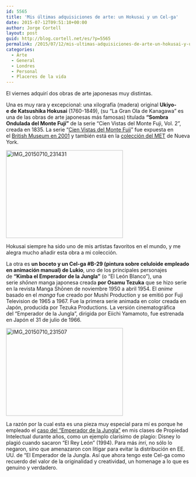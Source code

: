 ```yaml
---
id: 5565
title: 'Mis últimas adquisiciones de arte: un Hokusai y un Cel-ga'
date: 2015-07-12T09:51:10+00:00
author: Jorge Cortell
layout: post
guid: http://blog.cortell.net/es/?p=5565
permalink: /2015/07/12/mis-ultimas-adquisiciones-de-arte-un-hokusai-y-un-cel-ga/
categories:
  - Arte
  - General
  - Londres
  - Personal
  - Placeres de la vida
---
```

El viernes adquirí dos obras de arte japonesas muy distintas.

Una es muy rara y excepcional: una xilografía (madera) original **Ukiyo-e de Katsushika Hokusai** (1760-1849), (su &#8220;La Gran Ola de Kanagawa&#8221; es una de las obras de arte japonesas más famosas) titulada **“Sombra Ondulada del Monte Fuji”** de la serie “Cien Vistas del Monte Fuji, Vol. 2”, creada en 1835. La serie &#8220;<a href="http://www.degener.com/1606-2.htm" target="_blank">Cien Vistas del Monte Fuji</a>&#8221; fue expuesta en el <a href="https://www.britishmuseum.org/explore/online_tours/japan/views_of_mount_fuji/100_views_of_mount_fuji_a_sel.aspx" target="_blank">British Museum en 2001</a> y también está en la <a href="http://www.metmuseum.org/collection/the-collection-online/search/78803" target="_blank">colección del MET</a> de Nueva York.

<img class=" aligncenter" src="https://farm1.staticflickr.com/477/19562282756_2bd31d08e4_n.jpg" alt="IMG_20150710_231431" width="320" height="240" />

Hokusai siempre ha sido uno de mis artistas favoritos en el mundo, y me alegra mucho añadir esta obra a mi colección.

La otra es **un boceto y un Cel-ga #B-29 (pintura sobre celuloide empleado en animación manual) de Lukio**, uno de los principales personajes de **“Kimba el Emperador de la Jungla”** (o “El León Blanco”), una serie _shōnen_ manga japonesa creada **por Osamu Tezuka** que se hizo serie en la revista Manga Shōnen de noviembre 1950 a abril 1954. El _anime_ basado en el _manga_ fue creado por Mushi Production y se emitió por Fuji Television de 1965 a 1967. Fue la primera serie animada en color creada en Japón, producida por Tezuka Productions. La versión cinematográfica del “Emperador de la Jungla”, dirigida por Eiichi Yamamoto, fue estrenada en Japón el 31 de julio de 1966.

<img class=" aligncenter" src="https://farm1.staticflickr.com/318/19401876389_30d8d3640b_n.jpg" alt="IMG_20150710_231507" width="320" height="240" />

La razón por la cual esta es una pieza muy especial para mí es porque he empleado el <a href="https://en.wikipedia.org/wiki/Kimba_the_White_Lion" target="_blank">caso del &#8220;Emperador de la Jungla”</a> en mis clases de Propiedad Intelectual durante años, como un ejemplo clarísimo de plagio: Disney lo plagió cuando sacaron “El Rey León” (1994). Para más _inri_, no sólo lo negaron, sino que amenazaron con litigar para evitar la distribución en EE. UU. de “El Emperador de la Jungla. Así que ahora tengo este Cel-ga como recuerdo del valor de la originalidad y creatividad, un homenage a lo que es genuino y verdadero.